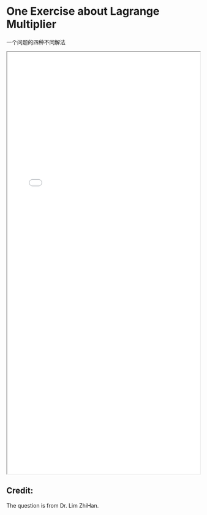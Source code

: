 # One Exercise about Lagrange Multiplier

一个问题的四种不同解法

<!--more-->

<iframe src="/pdf/Exs_on_Lagrange_Multiplier_Method.pdf" height="1100px" width="100%"></iframe>

## Credit:
The question is from Dr. Lim ZhiHan.
